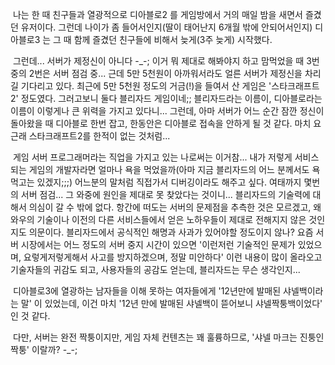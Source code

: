  나는 한 때 친구들과 열광적으로 디아블로2 를 게임방에서 거의 매일 밤을 새면서 즐겼던 유저이다. 그런데 나이가 좀 들어서인지(딸이 태어난지 6개월 밖에 안되어서인지) 디아블로3 는 그 때 함께 즐겼던 친구들에 비해서 늦게(3주 늦게) 시작했다.

 그런데... 서버가 제정신이 아니다 -\_-; 이거 뭐 제대로 해봐야지 하고 맘먹었을 때 3번 중의 2번은 서버 점검 중... 근데 5만 5천원이 아까워서라도 얼른 서버가 제정신을 차리길 기다리고 있다. 최근에 5만 5천원 정도의 거금(!)을 들여서 산 게임은 '스타크래프트2' 정도였다. 그러고보니 둘다 블리자드 게임이네;; 블리자드라는 이름이, 디아블로라는 이름이 이렇게나 큰 위력을 가지고 있다니... 그런데, 아마 서버가 어느 순간 잠깐 정신이 돌아왔을 때 디아블로 한번 잡고, 한동안은 디아블로 접속을 안하게 될 것 같다. 마치 요근래 스타크래프트2를 한적이 없는 것처럼...

 게임 서버 프로그래머라는 직업을 가지고 있는 나로써는 이거참... 내가 저렇게 서비스되는 게임의 개발자라면 얼마나 욕을 먹었을까(아마 지금 블리자드의 어느 분께서도 욕먹고는 있겠지;;;) 어느분의 말처럼 직접가서 디버깅이라도 해주고 싶다. 여태까지 몇번의 서버 점검... 그 와중에 원인을 제대로 못 찾았다는 것이니... 블리자드의 기술력에 대해서 의심이 갈 수 밖에 없다. 항간에 떠도는 서버의 문제점을 추측한 것은 모르겠고, 왜 와우의 기술이나 이전의 다른 서비스들에서 얻은 노하우들이 제대로 전해지지 않은 것인지도 의문이다. 블리자드에서 공식적인 해명과 사과가 있어야할 정도이지 않나? 요즘 서버 시장에서는 어느 정도의 서버 중지 시간이 있으면 '이런저런 기술적인 문제가 있었으며, 요렇게저렇게해서 사고를 방지하겠으며, 정말 미안하다' 이런 내용이 많이 올라오고 기술자들의 귀감도 되고, 사용자들의 공감도 얻는데, 블리자드는 무슨 생각인지...

 디아블로3에 열광하는 남자들을 이해 못하는 여자들에게 '12년만에 발매된 샤넬백이라는 말' 이 있었는데, 이건 마치 '12년 만에 발매된 샤넬백이 뜯어보니 샤넬짝퉁백이었다' 인 것 같다.

 다만, 서버는 완전 짝퉁이지만, 게임 자체 컨텐츠는 꽤 훌륭하므로, '샤넬 마크는 진퉁인 짝퉁' 이랄까? -\_-;
